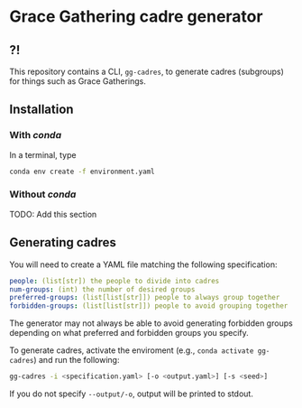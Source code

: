 # Grace Gathering cadre generator

## ?!

This repository contains a CLI, `gg-cadres`, to generate cadres (subgroups) for things
such as Grace Gatherings.

## Installation

### With *conda*

In a terminal, type

```bash
conda env create -f environment.yaml
```

### Without *conda*

TODO: Add this section

## Generating cadres

You will need to create a YAML file matching the following specification:

```yaml
people: (list[str]) the people to divide into cadres
num-groups: (int) the number of desired groups
preferred-groups: (list[list[str]]) people to always group together
forbidden-groups: (list[list[str]]) people to avoid grouping together
```

The generator may not always be able to avoid generating forbidden groups depending on
what preferred and forbidden groups you specify.

To generate cadres, activate the enviroment (e.g., `conda activate gg-cadres`) and run
the following:

```bash
gg-cadres -i <specification.yaml> [-o <output.yaml>] [-s <seed>]
```

If you do not specify `--output/-o`, output will be printed to stdout.
